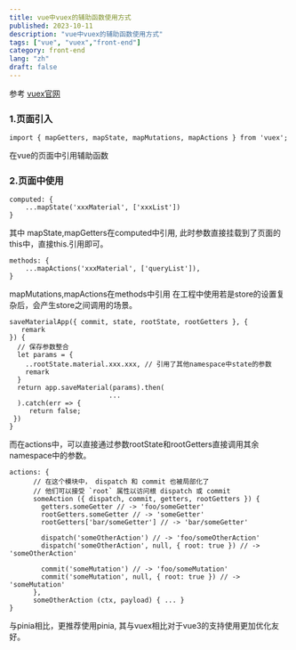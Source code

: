 ```yaml
---
title: vue中vuex的辅助函数使用方式
published: 2023-10-11
description: "vue中vuex的辅助函数使用方式"
tags: ["vue", "vuex","front-end"]
category: front-end
lang: "zh"
draft: false
---
```


参考 [vuex官网](https://vuex.vuejs.org/zh/)

### 1.页面引入

```
import { mapGetters, mapState, mapMutations, mapActions } from 'vuex';
```
在vue的页面中引用辅助函数

### 2.页面中使用

```
computed: {
	...mapState('xxxMaterial', ['xxxList'])
}
```
其中 mapState,mapGetters在computed中引用, 此时参数直接挂载到了页面的this中，直接this.引用即可。
```
methods: {
	...mapActions('xxxMaterial', ['queryList']),
}
```
mapMutations,mapActions在methods中引用
在工程中使用若是store的设置复杂后，会产生store之间调用的场景。
```
saveMaterialApp({ commit, state, rootState, rootGetters }, {
   remark
}) {
  // 保存参数整合
  let params = {
    ..rootState.material.xxx.xxx, // 引用了其他namespace中state的参数
    remark
  }
  return app.saveMaterial(params).then(
                         ...
  ).catch(err => {
     return false;
 })
}
```
而在actions中，可以直接通过参数rootState和rootGetters直接调用其余namespace中的参数。
```
actions: {
      // 在这个模块中， dispatch 和 commit 也被局部化了
      // 他们可以接受 `root` 属性以访问根 dispatch 或 commit
      someAction ({ dispatch, commit, getters, rootGetters }) {
        getters.someGetter // -> 'foo/someGetter'
        rootGetters.someGetter // -> 'someGetter'
        rootGetters['bar/someGetter'] // -> 'bar/someGetter'

        dispatch('someOtherAction') // -> 'foo/someOtherAction'
        dispatch('someOtherAction', null, { root: true }) // -> 'someOtherAction'

        commit('someMutation') // -> 'foo/someMutation'
        commit('someMutation', null, { root: true }) // -> 'someMutation'
      },
      someOtherAction (ctx, payload) { ... }
}
```
与pinia相比，更推荐使用pinia, 其与vuex相比对于vue3的支持使用更加优化友好。